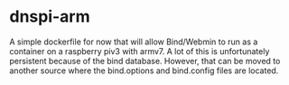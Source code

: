 # dnspi-arm

A simple dockerfile for now that will allow Bind/Webmin to run as a container on a raspberry piv3 with armv7.  A lot of this is unfortunately persistent because of the bind database.  However, that can be moved to another source where the bind.options and bind.config files are located. 

